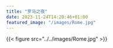 ```yaml
---
title: "罗马之夜"
date: 2023-11-24T14:20:46+01:00
featured_image: "/images/Rome.jpg"
---
```


{{< figure src="../../images/Rome.jpg" >}}
